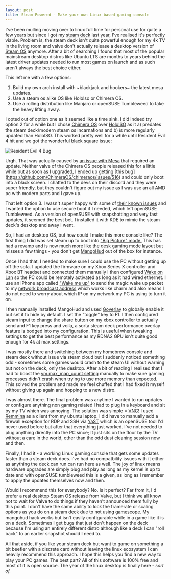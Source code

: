 ```yaml
---
layout: post
title: Steam Powered - Make your own Linux based gaming console
---
```


I've been mulling moving over to linux full time for personal use for quite a few years but since I got my [steam deck](https://store.steampowered.com/steamdeck)
 last year, I've realised it's perfectly viable. Problem is, the steam deck isn't quite powerful enough for my 4k 
TV in the living room and valve don't actually release a desktop version of [Steam OS](https://en.wikipedia.org/wiki/SteamOS) 
anymore. After a bit of 
searching I found that most of the popular mainstream desktop distros like Ubuntu LTS are months to years behind 
the latest driver updates needed to run most games on launch and as such aren't always the best choice either.

This left me with a few options:

1) Build my own arch install with ~blackjack and hookers~ the latest mesa updates.
2) Use a steam os alike OS like HoloIso or Chimera OS.
3) Use a rolling distribution like Manjaro or openSUSE Tumbleweed to take the heavy lifting away.

I opted out of option one as it seemed like a time sink. I did indeed try option 2 for a while but I chose 
[Chimera OS](https://chimeraos.org/) 
over [HoloISO](https://github.com/HoloISO/holoiso) 
as it a) predates the steam deck/modern steam os incarnations and b) is more regularly updated than 
HoloISO. This worked pretty well for a while until Resident Evil 4 hit and we got the wonderful black square issue:

![Resident Evil 4 Bug](edwinjones.github.io/images/rantimages/RE4Issues.jpg)

Urgh. That was actually caused by
[an issue with Mesa](https://steamdeckhq.com/tips-and-guides/how-to-fix-graphical-issues-in-the-re4-demo/) that required
 an update. Neither valve of the Chimera OS people released this for a little while but 
as soon as I upgraded, I ended up getting [this bug] (https://github.com/ChimeraOS/chimeraos/issues/516) and could 
only boot into a black screen. I chatted to the devs on their discord and they were super friendly, but they couldn't 
figure out my issue as I was use an all AMD pc with modern parts and I gave up.

That left option 3. I wasn't super happy with some of [their known issues](https://github.com/arindas/manjarno) and 
I wanted the option to use secure boot if I needed, which left openSUSE Tumbleweed. 
As a version of openSUSE with 
snapshotting and very fast updates, it seemed the best bet. I installed it with KDE to mimic the steam deck's desktop 
and away I went.

So, I had an desktop OS, but how could I make this more console like? The first thing I did was set steam up to boot 
into ["Big Picture" mode.](https://help.steampowered.com/en/faqs/view/3725-76D3-3F31-FB63) 
This has had a revamp and is now much more like the desk gaming mode layout but misses a few 
things - you don't get [MangoHud](https://wiki.archlinux.org/title/MangoHud) out of the box for instance.

Once I had that, I needed to make sure I could use the PC without getting up off the sofa. I updated the firmware on 
my Xbox Series X controller and Xbox BT headset and connected them manually I then configured 
[Wake on Lan](https://en.wikipedia.org/wiki/Wake-on-LAN) 
so the PC could be remotely activated as long as it had wired ethernet. I use an iPhone app called 
["Wake me up"](https://apps.apple.com/us/app/wake-me-up-wake-on-lan/id1465416032) to 
send the magic wake up packet to my [network broadcast address](https://www.pcmag.com/encyclopedia/term/broadcast-address) 
which works like charm and also means I do not need to 
worry about which IP on my network my PC is using to turn it on.

I then manually installed MangoHud and used [Goverlay](https://github.com/benjamimgois/goverlay) 
to globally enable it but set it to hide by default. I set 
the "toggle" key to F1. I then configured steam input to change the share button on my xbox controller to actually send 
and F1 key press and voila, a sorta steam deck performance overlay feature is bodged into my configuration. This is 
useful when tweaking settings to get the best performance as my RDNA2 GPU isn't quite good enough for 4k at max 
settings.

I was mostly there and switching between my homebrew console and steam deck without issue via steam cloud but I 
suddenly noticed something odd - sometimes some games would crash to the steam UI without warning but not on the deck, 
only the desktop. After a bit of reading I realised that I had to boost the 
[vm.max_map_count setting](https://www.phoronix.com/news/Fedora-39-VM-Max-Map-Count) manually to make sure gaming processes 
didn't crash when trying to use more memory than expected. This solved the problem and made me feel chuffed that I 
had fixed it myself without giving up again and hopping to a new distro.

I was almost there. The final problem was anytime I wanted to run updates or configure anything non gaming related I had to 
plug in a keyboard and sit by my TV which was annoying. The solution was simple = 
[VNC!](https://en.wikipedia.org/wiki/Virtual_Network_Computing) I used [Remmina](https://remmina.org/) 
as a client from my ubuntu laptop. I did have to manually add a firewall exception for RDP and SSH via 
[YaST](https://yast.opensuse.org/) which is an openSUSE tool I'd never used before but after that everything just 
worked. I've not needed to plug anything directly into the PC since; It just sits on the floor by the TV without
a care in the world, other than the odd dust cleaning session now and then.

Finally, I had it - a working Linux gaming console that gets some updates faster than 
a steam deck does. I've had no compatbility issues with it either as anything the deck can run can run here as well. 
The joy of linux means hardware upgrades are simply plug and play as long as my kernel is up to date and with openSUSE tumbleweed 
this is a given, as long as I remember to apply the updates themselves now and then.

Would I recommend this for everybody? No. Is it perfect? Far from it, I'd prefer a real desktop Steam OS release from 
Valve, but I think we all know not to wait for Valve to do things if they haven't announced them fully by this point.
I don't have the same ability to lock the framerate or scaling options as you do on a steam deck due to not using 
[gamescope](https://github.com/ValveSoftware/gamescope). 
My mangohud hack works but isn't easily configurable while in a game like it is on a deck. Sometimes I 
get bugs that just don't happen on the deck because I'm using an entirely different distro although like a deck I can 
"roll back" to an earlier snapshot should I need to.

All that aside, if you like your steam deck but want to game on something a bit beefier with a discrete card without leaving the linux 
ecosystem I can heavily recommend this approach. I hope this helps you find a new way to play your PC games. The 
best part? All of this software is 100% free and most of it is open source. The year of the linux desktop is finally 
here - _sort of._
